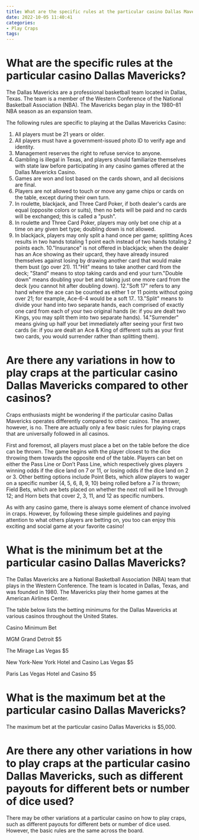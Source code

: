 ```yaml
---
title: What are the specific rules at the particular casino Dallas Mavericks 
date: 2022-10-05 11:40:41
categories:
- Play Craps
tags:
---
```



#  What are the specific rules at the particular casino Dallas Mavericks? 

The Dallas Mavericks are a professional basketball team located in Dallas, Texas. The team is a member of the Western Conference of the National Basketball Association (NBA). The Mavericks began play in the 1980–81 NBA season as an expansion team.

The following rules are specific to playing at the Dallas Mavericks Casino:

1. All players must be 21 years or older.
2. All players must have a government-issued photo ID to verify age and identity. 
3. Management reserves the right to refuse service to anyone. 
4. Gambling is illegal in Texas, and players should familiarize themselves with state law before participating in any casino games offered at the Dallas Mavericks Casino. 
5. Games are won and lost based on the cards shown, and all decisions are final. 
6. Players are not allowed to touch or move any game chips or cards on the table, except during their own turn. 
7. In roulette, blackjack, and Three Card Poker, if both dealer's cards are equal (opposite colors or suits), then no bets will be paid and no cards will be exchanged; this is called a "push". 
8. In roulette and Three Card Poker, players may only bet one chip at a time on any given bet type; doubling down is not allowed. 
9. In blackjack, players may only split a hand once per game; splitting Aces results in two hands totaling 1 point each instead of two hands totaling 2 points each. 10."Insurance" is not offered in blackjack; when the dealer has an Ace showing as their upcard, they have already insured themselves against losing by drawing another card that would make them bust (go over 21).  11."Hit" means to take another card from the deck; "Stand" means to stop taking cards and end your turn."Double down" means doubling your bet and taking just one more card from the deck (you cannot hit after doubling down).  12."Soft 17" refers to any hand where the ace can be counted as either 1 or 11 points without going over 21; for example, Ace-6-4 would be a soft 17.. 13."Split" means to divide your hand into two separate hands, each comprised of exactly one card from each of your two original hands (ie: if you are dealt two Kings, you may split them into two separate hands). 14."Surrender" means giving up half your bet immediately after seeing your first two cards (ie: if you are dealt an Ace & King of different suits as your first two cards, you would surrender rather than splitting them).

#  Are there any variations in how to play craps at the particular casino Dallas Mavericks compared to other casinos? 

Craps enthusiasts might be wondering if the particular casino Dallas Mavericks operates differently compared to other casinos. The answer, however, is no. There are actually only a few basic rules for playing craps that are universally followed in all casinos. 

First and foremost, all players must place a bet on the table before the dice can be thrown. The game begins with the player closest to the dice throwing them towards the opposite end of the table. Players can bet on either the Pass Line or Don’t Pass Line, which respectively gives players winning odds if the dice land on 7 or 11, or losing odds if the dice land on 2 or 3. Other betting options include Point Bets, which allow players to wager on a specific number (4, 5, 6, 8, 9, 10) being rolled before a 7 is thrown; Field Bets, which are bets placed on whether the next roll will be 1 through 12; and Horn bets that cover 2, 3, 11, and 12 as specific numbers. 

As with any casino game, there is always some element of chance involved in craps. However, by following these simple guidelines and paying attention to what others players are betting on, you too can enjoy this exciting and social game at your favorite casino!

#  What is the minimum bet at the particular casino Dallas Mavericks? 
The Dallas Mavericks are a National Basketball Association (NBA) team that plays in the Western Conference. The team is located in Dallas, Texas, and was founded in 1980. The Mavericks play their home games at the American Airlines Center.

The table below lists the betting minimums for the Dallas Mavericks at various casinos throughout the United States.

Casino
Minimum Bet

MGM Grand Detroit
$5

The Mirage Las Vegas
$5

New York-New York Hotel and Casino Las Vegas
$5

Paris Las Vegas Hotel and Casino
$5

#  What is the maximum bet at the particular casino Dallas Mavericks? 

The maximum bet at the particular casino Dallas Mavericks is $5,000.

#  Are there any other variations in how to play craps at the particular casino Dallas Mavericks, such as different payouts for different bets or number of dice used?

There may be other variations at a particular casino on how to play craps, such as different payouts for different bets or number of dice used. However, the basic rules are the same across the board.